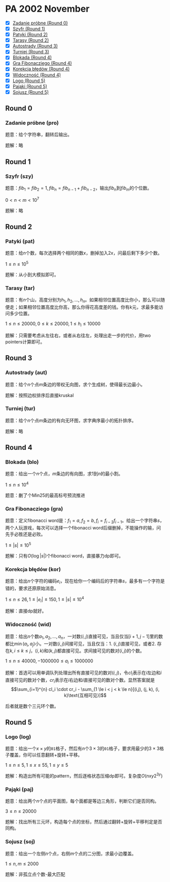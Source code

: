 # PA 2002 November

+ [x] [Zadanie próbne (Round 0)](https://szkopul.edu.pl/problemset/problem/-Yhja_E7nBBN6gSmjxYOjVnj/site/)
+ [x] [Szyfr (Round 1)](https://szkopul.edu.pl/problemset/problem/JeZXAV_m6RvyN6ANWz7nDDJJ/site/)
+ [x] [Patyki (Round 2)](https://szkopul.edu.pl/problemset/problem/oNbyTvJCeUiCiIjsWuttQFfV/site/)
+ [x] [Tarasy (Round 2)](https://szkopul.edu.pl/problemset/problem/db7CAaN84by8p8oO4jeomOBv/site/)
+ [x] [Autostrady (Round 3)](https://szkopul.edu.pl/problemset/problem/n2hIcEYC7gFElcM3bEmLPa6S/site/)
+ [x] [Turniej (Round 3)](https://szkopul.edu.pl/problemset/problem/csRyGSzEudhfA_ptvAurOVFH/site/)
+ [x] [Blokada (Round 4)](https://szkopul.edu.pl/problemset/problem/nqgsdR6MkTktozE1FA8s3R-z/site/)
+ [x] [Gra Fibonacziego (Round 4)](https://szkopul.edu.pl/problemset/problem/2Q9yGSHjU6O1EyeQKSt8CtPi/site/)
+ [x] [Korekcja błędów (Round 4)](https://szkopul.edu.pl/problemset/problem/TxDGz-wo3oHz_0kFsoZX-IuI/site/)
+ [x] [Widoczność (Round 4)](https://szkopul.edu.pl/problemset/problem/j7MIw_8xnVjBrBy-zbqA8BbH/site/)
+ [x] [Logo (Round 5)](https://szkopul.edu.pl/problemset/problem/u19I1ez5a1zBfvWvGwEI2usC/site/)
+ [x] [Pająki (Round 5)](https://szkopul.edu.pl/problemset/problem/NHHMwzZ6W57lyd5nDUCQKdZ7/site/)
+ [x] [Sojusz (Round 5)](https://szkopul.edu.pl/problemset/problem/RTQUjjG9QKc1yMi2kg5Y3zAk/site/)

## Round 0

### Zadanie próbne (pro)

题意：给个字符串，翻转后输出。

题解：略

## Round 1

### Szyfr (szy)

题意：$fib_1=fib_2=1, fib_n=fib_{n-1}+fib_{n-2}$，输出$fib_n$到$fib_m$的个位数。

$0 < n < m < 10^7$

题解：略

## Round 2

### Patyki (pat)

题意：给$n$个数，每次选择两个相同的数$x$，删掉加入$2x$，问最后剩下多少个数。

$1 \le n \le 10^5$

题解：从小到大模拟即可。

### Tarasy (tar)

题意：有$n$个山，高度分别为$h_1,h_2,\dots,h_n$。如果相邻位置高度比你小，那么可以随便走；如果相邻位置高度比你高，那么你得花高度差的钱。你有$k$元，求最多能访问多少位置。

$1 \le n \le 20000, 0 \le k \le 20000, 1 \le h_i \le 10000$

题解：只需要考虑从左往右，或者从右往左，处理出走一步的代价，用two pointers计算即可。

## Round 3

### Autostrady (aut)

题意：给个$n$个点$m$条边的带权无向图，求个生成树，使得最长边最小。

题解：按照边权排序后直接kruskal

### Turniej (tur)

题意：给个$n$个点$m$条边的有向无环图，求字典序最小的拓扑排序。

题解：略

## Round 4

### Blokada (blo)

题意：给出一个$n$个点，$m$条边的有向图，求$1$到$n$的最小割。

$1 \le n \le 10^4$

题意：蒯了个Min25的最高标号预流推进

### Gra Fibonacziego (gra)

题意：定义fibonacci word是：$f_1=a,f_2=b,f_i=f_{i-2}f_{i-1}$。给出一个字符串$s$，两个人玩游戏，每次可以选择一个fibonacci word后缀删掉，不能操作的输，问先手必胜还是必败。

$1 \le |s| \le 10^5$

题解：只有$O(\log |s|)$个fibonacci word，直接暴力dp即可。

### Korekcja błędów (kor)

题意：给出$n$个字符的编码$e_i$，现在给你一个编码后的字符串$s$，最多有一个字符是错的，要求还原原始消息。

$1 \le n \le 26, 1 \le |e_i| \le 150, 1 \le |s| \le 10^4$

题解：直接dp就好。

### Widoczność (wid)

题意：给出$n$个数$a_1,a_2,\dots,a_n$，一对数$(i,j)$直接可见，当且仅当$[i+1,j-1]$里的数都比$\min(a_i,a_j)$小。一对数$(i,j)$间接可见，当且仅当：1. $(i,j)$直接可见，或者2. 存在$k, i \le k \le j$，$(i,k)$和$(k,j)$都直接可见。求间接可见的数对$(i,j)$的个数。

$1 \le n \le 40000, -1000000 \le a_i \le 1000000$

题解：首选可以用单调队列处理出所有直接可见的数对$(i,j)$，令$cl_i$表示在$i$左边和$i$直接可见的数对个数，$cr_i$表示在$i$右边和$i$直接可见的数对个数。显然答案就是
$$\sum_{i=1}^{n} cl_i \cdot cr_i - \sum_{1 \le i < j < k \le n}[(i,j), (j, k), (i, k)\text{互相可见}]$$

后者就是数个三元环个数。

## Round 5

### Logo (log)

题意：给出一个$x \times y$的`01`格子，然后有$n$个$3 \times 3$的`01`格子，要求用最少的$3 \times 3$格子覆盖，你可以任意翻转+旋转+平移。

$1 \le n \le 5, 1 \le x \le 55, 1 \le y \le 5$

题解：构造出所有可能的pattern，然后逐格状态压缩dp即可。复杂度$O(nxy2^{3y})$

### Pająki (paj)

题意：给出两个$n$个点的平面图，每个面都是等边三角形，判断它们是否同构。

$3 \le n \le 20000$

题解：找出所有三元环，构造每个点的坐标，然后通过翻转+旋转+平移判定是否同构。

### Sojusz (soj)

题意：给出一个左侧$n$个点，右侧$m$个点的二分图，求最小边覆盖。

$1 \le n, m \le 2000$

题解：非孤立点个数-最大匹配
